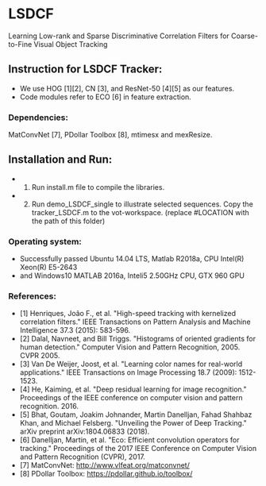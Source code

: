 # LSDCF
Learning Low-rank and Sparse Discriminative Correlation Filters for Coarse-to-Fine Visual Object Tracking

## Instruction for LSDCF Tracker:
- We use HOG [1][2], CN [3], and ResNet-50 [4][5] as our features. 
- Code modules refer to ECO [6] in feature extraction.

### Dependencies:
MatConvNet [7], PDollar Toolbox [8], mtimesx and mexResize. 

## Installation and Run:
- 1. Run install.m file to compile the libraries.
- 2. Run demo_LSDCF_single to illustrate selected sequences.
Copy the tracker_LSDCF.m to the vot-workspace. (replace #LOCATION with the path of this folder)

### Operating system:
- Successfully passed Ubuntu 14.04 LTS, Matlab R2018a, CPU Intel(R) Xeon(R) E5-2643 
- and Windows10 MATLAB 2016a, Inteli5 2.50GHz CPU, GTX 960 GPU

### References:
- [1] Henriques, João F., et al. "High-speed tracking with kernelized correlation filters." 
IEEE Transactions on Pattern Analysis and Machine Intelligence 37.3 (2015): 583-596.
- [2] Dalal, Navneet, and Bill Triggs. "Histograms of oriented gradients for human detection." 
Computer Vision and Pattern Recognition, 2005. CVPR 2005. 
- [3] Van De Weijer, Joost, et al. "Learning color names for real-world applications." 
IEEE Transactions on Image Processing 18.7 (2009): 1512-1523.
- [4] He, Kaiming, et al. "Deep residual learning for image recognition." 
Proceedings of the IEEE conference on computer vision and pattern recognition. 2016.
- [5] Bhat, Goutam, Joakim Johnander, Martin Danelljan, Fahad Shahbaz Khan, and 
Michael Felsberg. "Unveiling the Power of Deep Tracking." arXiv preprint arXiv:1804.06833 (2018).
- [6] Danelljan, Martin, et al. "Eco: Efficient convolution operators for tracking." 
Proceedings of the 2017 IEEE Conference on Computer Vision and Pattern Recognition (CVPR), 2017.
- [7] MatConvNet: http://www.vlfeat.org/matconvnet/
- [8] PDollar Toolbox: https://pdollar.github.io/toolbox/
